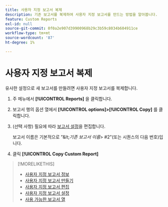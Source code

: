 ```yaml
---
title: 사용자 지정 보고서 복제
description: 기존 보고서를 복제하여 사용자 지정 보고서를 만드는 방법을 알아봅니다.
feature: Custom Reports
exl-id: null
source-git-commit: 0f0a2e907d39900968b29c3b59c8034b604911ce
workflow-type: tm+mt
source-wordcount: '87'
ht-degree: 1%

---
```



# 사용자 지정 보고서 복제

유사한 설정으로 새 보고서를 만들려면 사용자 지정 보고서를 복제합니다.

1. 주 메뉴에서 **[!UICONTROL Reports]** 을 클릭합니다.
1. 보고서 행의 옵션 열에서 **[!UICONTROL options]>[!UICONTROL Copy]** 를 클릭합니다.
1. (선택 사항) 필요에 따라 [보고서 설정](/help/dsp/reports/report-settings.md)을 편집합니다.

   보고서 이름은 기본적으로 &quot;\&lt;*기존 보고서 이름*\> \#2&quot;(또는 시퀀스의 다음 번호)입니다.

1. 클릭 **[!UICONTROL Copy Custom Report]**

>[!MORELIKETHIS]
>
>* [사용자 지정 보고서 정보](/help/dsp/reports/report-about.md)
>* [사용자 지정 보고서 만들기](/help/dsp/reports/report-create.md)
>* [사용자 지정 보고서 편집](/help/dsp/reports/report-edit.md)
>* [사용자 지정 보고서 설정](/help/dsp/reports/report-settings.md)
>* [사용 가능한 보고서 열](/help/dsp/reports/report-columns.md)

